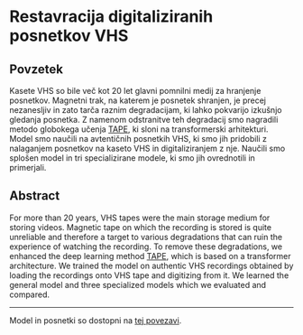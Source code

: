 # Restavracija digitaliziranih posnetkov VHS

## Povzetek

Kasete VHS so bile več kot 20 let glavni pomnilni medij za hranjenje posnetkov. Magnetni trak, na katerem je posnetek shranjen, je precej nezanesljiv in zato tarča raznim degradacijam, ki lahko pokvarijo izkušnjo gledanja posnetka. Z namenom odstranitve teh degradacij smo nagradili metodo globokega učenja [TAPE](https://arxiv.org/abs/2310.14926), ki sloni na transformerski arhitekturi. Model smo naučili na avtentičnih posnetkih VHS, ki smo jih pridobili z nalaganjem posnetkov na kaseto VHS in digitaliziranjem z nje. Naučili smo splošen model in tri specializirane modele, ki smo jih ovrednotili in primerjali.

## Abstract
For more than 20 years, VHS tapes were the main storage medium for storing videos. Magnetic tape on which the recording is stored is quite unreliable and therefore a target to various degradations that can ruin the experience of watching the recording. To remove these degradations, we enhanced the deep learning method [TAPE](https://arxiv.org/abs/2310.14926), which is based on a transformer architecture. We trained the model on authentic VHS recordings obtained by loading the recordings onto VHS tape and digitizing from it. We learned the general model and three specialized models which we evaluated and compared.

---

Model in posnetki so dostopni na [tej povezavi](https://unilj-my.sharepoint.com/:f:/g/personal/au3408_student_uni-lj_si/En-f3bW-9zVBueZJxN_RmAcBkPr9Ttz5hSfvdvmMnWnQLg?e=DZIahY).


